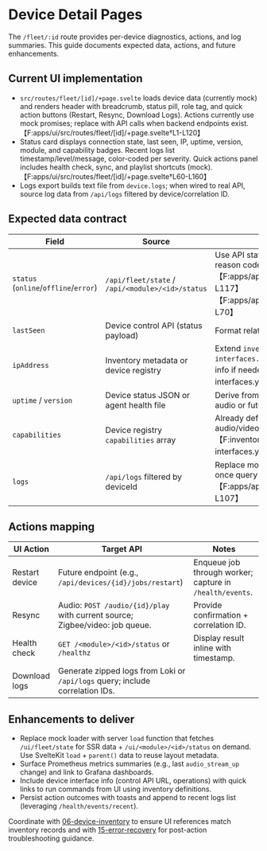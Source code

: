 # Device Detail Pages

The `/fleet/:id` route provides per-device diagnostics, actions, and log summaries. This guide documents expected data, actions, and future enhancements.

## Current UI implementation

- `src/routes/fleet/[id]/+page.svelte` loads device data (currently mock) and renders header with breadcrumb, status pill, role tag, and quick action buttons (Restart, Resync, Download Logs). Actions currently use mock promises; replace with API calls when backend endpoints exist.【F:apps/ui/src/routes/fleet/[id]/+page.svelte†L1-L120】
- Status card displays connection state, last seen, IP, uptime, version, module, and capability badges. Recent logs list timestamp/level/message, color-coded per severity. Quick actions panel includes health check, sync, and playlist shortcuts (mock).【F:apps/ui/src/routes/fleet/[id]/+page.svelte†L60-L160】
- Logs export builds text file from `device.logs`; when wired to real API, source log data from `/api/logs` filtered by device/correlation ID.

## Expected data contract

| Field                                 | Source                                           | Notes                                                                                                                                   |
| ------------------------------------- | ------------------------------------------------ | --------------------------------------------------------------------------------------------------------------------------------------- |
| `status` (`online`/`offline`/`error`) | `/api/fleet/state` / `/api/<module>/<id>/status` | Use API status endpoints for precise reason codes.【F:apps/api/src/routes/audio.ts†L44-L117】【F:apps/api/src/routes/video.ts†L30-L70】 |
| `lastSeen`                            | Device control API (status payload)              | Format relative (“5m ago”).                                                                                                             |
| `ipAddress`                           | Inventory metadata or device registry            | Extend `inventory/device-interfaces.yaml` to include network info if needed.【F:inventory/device-interfaces.yaml†L1-L162】              |
| `uptime` / `version`                  | Device status JSON or agent health file          | Derive from `/data/status.json` for audio or future telemetry.                                                                          |
| `capabilities`                        | Device registry `capabilities` array             | Already defined in inventory for audio/video/camera operations.【F:inventory/device-interfaces.yaml†L1-L162】                           |
| `logs`                                | `/api/logs` filtered by deviceId                 | Replace mock array with API response once query support implemented.【F:apps/api/src/routes/logs.ts†L1-L107】                           |

## Actions mapping

| UI Action      | Target API                                                                    | Notes                                                    |
| -------------- | ----------------------------------------------------------------------------- | -------------------------------------------------------- |
| Restart device | Future endpoint (e.g., `/api/devices/{id}/jobs/restart`)                      | Enqueue job through worker; capture in `/health/events`. |
| Resync         | Audio: `POST /audio/{id}/play` with current source; Zigbee/video: job queue.  | Provide confirmation + correlation ID.                   |
| Health check   | `GET /<module>/<id>/status` or `/healthz`                                     | Display result inline with timestamp.                    |
| Download logs  | Generate zipped logs from Loki or `/api/logs` query; include correlation IDs. |

## Enhancements to deliver

- Replace mock loader with server `load` function that fetches `/ui/fleet/state` for SSR data + `/ui/<module>/<id>/status` on demand. Use SvelteKit `load` + `parent()` data to reuse layout metadata.
- Surface Prometheus metrics summaries (e.g., last `audio_stream_up` change) and link to Grafana dashboards.
- Include device interface info (control API URL, operations) with quick links to run commands from UI using inventory definitions.
- Persist action outcomes with toasts and append to recent logs list (leveraging `/health/events/recent`).

Coordinate with [06-device-inventory](./06-device-inventory.md) to ensure UI references match inventory records and with [15-error-recovery](./15-error-recovery.md) for post-action troubleshooting guidance.

